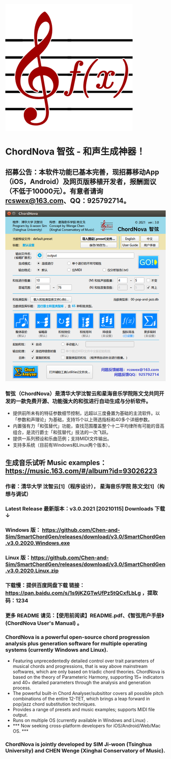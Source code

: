 ![Alt text](graphics/icons/icon-white.png)
# ChordNova 智弦 - 和声生成神器！

## 招募公告：本软件功能已基本完善，现招募移动App（iOS，Android）及网页版移植开发者，报酬面议（不低于10000元）。有意者请询 rcswex@163.com、QQ：925792714。
![Alt text](graphics/screenshots/ChordNova-main-screenshot.png)

### 智弦（ChordNova）是清华大学沈智云和星海音乐学院陈文戈共同开发的一款免费开源、功能强大的和弦进行自动生成与分析软件。
* 提供前所未有的特征参数细节控制，远超以三度叠置为基础的主流软件。以「参数和声理论」为基础，支持15个以上筛选指标和40多个详细参数。
* 内置强有力「和弦替代」功能，查找范围覆盖整个十二平均律所有可能的音高组合，是流行爵士「和弦替代」技法的一次飞跃。
* 提供一系列预设和乐曲范例；支持MIDI文件输出。
* 支持多系统（目前有Windows和Linux两个版本）。

## 生成音乐试听 Music examples：https://music.163.com/#/album?id=93026223
### 作者：清华大学  沈智云[1]（程序设计），  星海音乐学院  陈文戈[1]（构想与调试）
### Latest Release 最新版本：v3.0.2021 [20210115] Downloads 下载 ↓ 
### Windows 版： https://github.com/Chen-and-Sim/SmartChordGen/releases/download/v3.0/SmartChordGen.v3.0.2020.Windows.exe
### Linux 版：https://github.com/Chen-and-Sim/SmartChordGen/releases/download/v3.0/SmartChordGen.v3.0.2020.Linux.zip
### 下载慢：提供百度网盘下载 链接：https://pan.baidu.com/s/1s9jKZGTwUfPz5tQCxfLbLg ，提取码：1234
### 更多 README 请见：【使用前阅读】README.pdf、《智弦用户手册》(ChordNova User's Manual) 。

### ChordNova is a powerful open-source chord progression analysis plus generation software for multiple operating systems (currently Windows and Linux).
* Featuring unprecedentedly detailed control over trait parameters of musical chords and progressions, that is way above mainstream softwares, which are only based on triadic chord theories. ChordNova is based on the theory of Parameteric Harmony, supporting 15+ indicators and 40+ detailed parameters through the analysis and generation process.
* The powerful built-in Chord Analyser/subsititor covers all possible pitch combinations of the entire 12-TET, which brings a leap forward in pop/jazz chord substitution techniques.
* Provides a range of presets and music examples; supports MIDI file output.
* Runs on multiple OS (currently available in Windows and Linux) .
* *** Now seeking cross-platform developers for iOS/Android/Web/Mac OS.  ***

### ChordNova is jointly developed by SIM Ji-woon (Tsinghua University) and CHEN Wenge (Xinghai Conservatory of Music).
